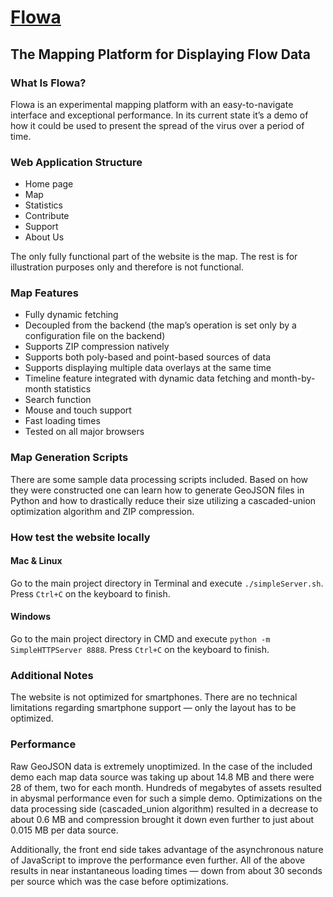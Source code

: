 # [Flowa](https://flowa.netlify.app)
## The Mapping Platform for Displaying Flow Data

### What Is Flowa?
Flowa is an experimental mapping platform with an easy-to-navigate interface and exceptional performance. In its current state it’s a demo of how it could be used to present the spread of the virus over a period of time.

### Web Application Structure
- Home page
- Map
- Statistics
- Contribute
- Support
- About Us

The only fully functional part of the website is the map. The rest is for illustration purposes only and therefore is not functional.

### Map Features
- Fully dynamic fetching 
- Decoupled from the backend (the map’s operation is set only by a configuration file on the backend)
- Supports ZIP compression natively
- Supports both poly-based and point-based sources of data
- Supports displaying multiple data overlays at the same time
- Timeline feature integrated with dynamic data fetching and month-by-month statistics
- Search function
- Mouse and touch support
- Fast loading times
- Tested on all major browsers

### Map Generation Scripts
There are some sample data processing scripts included. Based on how they were constructed one can learn how to generate GeoJSON files in Python and how to drastically reduce their size utilizing a cascaded-union optimization algorithm and ZIP compression.

### How test the website locally
#### Mac & Linux
Go to the main project directory in Terminal and execute `./simpleServer.sh`. Press `Ctrl+C` on the keyboard to finish.

#### Windows
Go to the main project directory in CMD and execute `python -m SimpleHTTPServer 8888`. Press `Ctrl+C` on the keyboard to finish.

### Additional Notes
The website is not optimized for smartphones. There are no technical limitations regarding smartphone support — only the layout has to be optimized.

### Performance
Raw GeoJSON data is extremely unoptimized. In the case of the included demo each map data source was taking up about 14.8 MB and there were 28 of them, two for each month. Hundreds of megabytes of assets resulted in abysmal performance even for such a simple demo. Optimizations on the data processing side (cascaded_union algorithm) resulted in a decrease to about 0.6 MB and compression brought it down even further to just about 0.015 MB per data source.

Additionally, the front end side takes advantage of the asynchronous nature of JavaScript to improve the performance even further. All of the above results in near instantaneous loading times — down from about 30 seconds per source which was the case before optimizations.